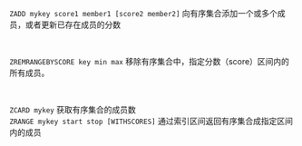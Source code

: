 


`ZADD mykey score1 member1 [score2 member2]` 向有序集合添加一个或多个成员，或者更新已存在成员的分数  


<br>


`ZREMRANGEBYSCORE key min max` 移除有序集合中，指定分数（score）区间内的所有成员。 

<br>


`ZCARD mykey` 获取有序集合的成员数  
`ZRANGE mykey start stop [WITHSCORES]` 通过索引区间返回有序集合成指定区间内的成员  
 

